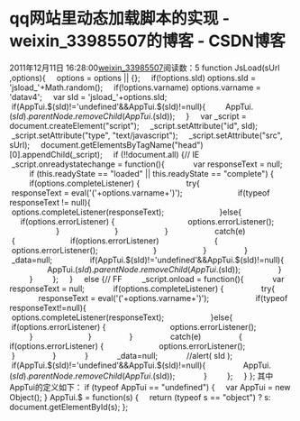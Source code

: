 # qq网站里动态加载脚本的实现 - weixin_33985507的博客 - CSDN博客
2011年12月11日 16:28:00[weixin_33985507](https://me.csdn.net/weixin_33985507)阅读数：5
function JsLoad(sUrl ,options){
    options = options || {};
    if(!options.sId) options.sId = 'jsload_'+Math.random();
    if(!options.varname) options.varname = 'datav4';
    var sId = 'jsload_'+options.sId;
    if(AppTui.$(sId)!='undefined'&&AppTui.$(sId)!=null){
        AppTui.$(sId).parentNode.removeChild(AppTui.$(sId));
    }
    var _script = document.createElement("script");
    _script.setAttribute("id", sId);
    _script.setAttribute("type", "text/javascript");
    _script.setAttribute("src", sUrl);
    document.getElementsByTagName("head")[0].appendChild(_script);
    if (!!document.all) {// IE
        _script.onreadystatechange = function(){
            var responseText = null;
            if (this.readyState == "loaded" || this.readyState == "complete") {
                if(options.completeListener) {
                    try{
                        responseText = eval('('+options.varname+')');
                        if(typeof responseText != null){
                            options.completeListener(responseText);
                        }else{
                            if(options.errorListener) {
                                options.errorListener();
                            }
                        }
                    }
                    catch(e)
                    {
                        if(options.errorListener) 
                        {
                            options.errorListener();
                        }
                    }
                }
                _data=null;
                if(AppTui.$(sId)!='undefined'&&AppTui.$(sId)!=null){
                    AppTui.$(sId).parentNode.removeChild(AppTui.$(sId));
                }
            }
        };
    }
    else {// FF
        _script.onload = function(){
            var responseText = null;
            if(options.completeListener) {
                try{
                    responseText = eval('('+options.varname+')'); 
                    if(typeof responseText!=null){
                        options.completeListener(responseText);
                    }else{
                        if(options.errorListener) {
                            options.errorListener();
                        }    
                    }
                }
                catch(e)
                {
                  if(options.errorListener) {
                        options.errorListener();
                    }
                }
            }
            _data=null;
            //alert( sId );
            if(AppTui.$(sId)!='undefined'&&AppTui.$(sId)!=null){
                AppTui.$(sId).parentNode.removeChild(AppTui.$(sId));
            }
        };
    }
};
其中AppTui的定义如下：
if (typeof AppTui == "undefined")
{
    var AppTui = new Object();
}
AppTui.$ = function(s)
{
    return (typeof s == "object") ? s: document.getElementById(s);
};
